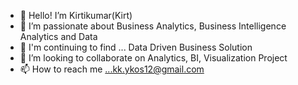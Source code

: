 - 👋 Hello! I’m Kirtikumar(Kirt)
- 👀 I’m passionate about Business Analytics, Business Intelligence Analytics and Data
- 🌱 I'm continuing to find ... Data Driven Business Solution
- 💞️ I’m looking to collaborate on Analytics, BI, Visualization Project
- 📫 How to reach me ...kk.ykos12@gmail.com

<!---
kk-ykos/kk-ykos is a ✨ special ✨ repository because its `README.md` (this file) appears on your GitHub profile.
You can click the Preview link to take a look at your changes.
--->
